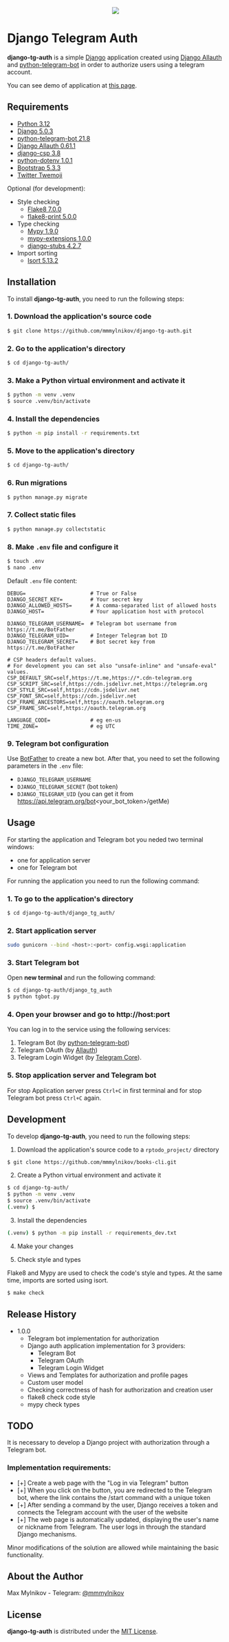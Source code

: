 <div align="center">
  <img src="demo/img01.png">
</div>

# Django Telegram Auth

**django-tg-auth** is a simple [Django](https://www.djangoproject.com/) application created using [Django Allauth](https://allauth.org/) and [python-telegram-bot](https://python-telegram-bot.org/) in order to authorize users using a telegram account.

You can see demo of application at [this page](demo/demo.md).

## Requirements

- [Python 3.12](https://www.python.org/) 
- [Django 5.0.3](https://www.djangoproject.com/)
- [python-telegram-bot 21.8](https://github.com/python-telegram-bot/python-telegram-bot)
- [Django Allauth 0.61.1](https://allauth.org/)
- [django-csp 3.8](https://github.com/mozilla/django-csp)
- [python-dotenv 1.0.1](https://github.com/theskumar/python-dotenv)
- [Bootstrap 5.3.3](https://getbootstrap.com)
- [Twitter Twemoji](https://github.com/twitter/twemoji)

Optional (for development):
- Style checking
  - [Flake8 7.0.0](https://pypi.org/project/flake8/)
  - [flake8-print 5.0.0](https://github.com/JBKahn/flake8-print)
- Type checking
  - [Mypy 1.9.0](https://github.com/python/mypy)
  - [mypy-extensions 1.0.0](https://github.com/python/mypy_extensions)
  - [django-stubs 4.2.7](https://github.com/typeddjango/django-stubs)
- Import sorting
  - [Isort 5.13.2](https://github.com/pycqa/isort)

## Installation

To install **django-tg-auth**, you need to run the following steps:

### 1. Download the application's source code 

```sh
$ git clone https://github.com/mmmylnikov/django-tg-auth.git
```

### 2. Go to the application's directory

```sh
$ cd django-tg-auth/
```

### 3. Make a Python virtual environment and activate it

```sh
$ python -m venv .venv
$ source .venv/bin/activate
```

### 4. Install the dependencies

```sh
$ python -m pip install -r requirements.txt
```

### 5. Move to the application's directory

```sh
$ cd django-tg-auth/
```

### 6. Run migrations

```sh
$ python manage.py migrate
```

### 7. Collect static files

```sh
$ python manage.py collectstatic
```

### 8. Make `.env` file and configure it

```sh
$ touch .env
$ nano .env
```

Default `.env` file content:

```
DEBUG=                     # True or False
DJANGO_SECRET_KEY=         # Your secret key
DJANGO_ALLOWED_HOSTS=      # A comma-separated list of allowed hosts
DJANGO_HOST=               # Your application host with protocol

DJANGO_TELEGRAM_USERNAME=  # Telegram bot username from https://t.me/BotFather
DJANGO_TELEGRAM_UID=       # Integer Telegram bot ID
DJANGO_TELEGRAM_SECRET=    # Bot secret key from https://t.me/BotFather

# CSP headers default values.
# For development you can set also "unsafe-inline" and "unsafe-eval" values.
CSP_DEFAULT_SRC=self,https://t.me,https://*.cdn-telegram.org
CSP_SCRIPT_SRC=self,https://cdn.jsdelivr.net,https://telegram.org
CSP_STYLE_SRC=self,https://cdn.jsdelivr.net
CSP_FONT_SRC=self,https://cdn.jsdelivr.net
CSP_FRAME_ANCESTORS=self,https://oauth.telegram.org
CSP_FRAME_SRC=self,https://oauth.telegram.org

LANGUAGE_CODE=             # eg en-us 
TIME_ZONE=                 # eg UTC
```

### 9. Telegram bot configuration

Use [BotFather](https://t.me/BotFather) to create a new bot. After that, you need to set the following parameters in the `.env` file:
- `DJANGO_TELEGRAM_USERNAME`
- `DJANGO_TELEGRAM_SECRET` (bot token)
- `DJANGO_TELEGRAM_UID` (you can get it from https://api.telegram.org/bot<your_bot_token>/getMe)


## Usage

For starting the application and Telegram bot you neded two terminal windows:
- one for application server
- one for Telegram bot


For running the application you need to run the following command:

### 1. To go to the application's directory

```sh
$ cd django-tg-auth/django_tg_auth/
```

### 2. Start application server

```sh
sudo gunicorn --bind <host>:<port> config.wsgi:application
```

### 3. Start Telegram bot

Open **new terminal** and run the following command:

```sh
$ cd django-tg-auth/django_tg_auth
$ python tgbot.py
```

### 4. Open your browser and go to http://host:port

You can log in to the service using the following services: 
1) Telegram Bot (by [python-telegram-bot](https://github.com/python-telegram-bot/python-telegram-bot))
2) Telegram OAuth (by [Allauth](https://docs.allauth.org/en/latest/socialaccount/providers/telegram.html))  
3) Telegram Login Widget (by [Telegram Core](https://core.telegram.org/widgets/login)).

### 5. Stop application server and Telegram bot

For stop Application server press `Ctrl+C` in first terminal and for stop Telegram bot press `Ctrl+C` again.


## Development

To develop **django-tg-auth**, you need to run the following steps:

1. Download the application's source code to a `rptodo_project/` directory

```sh
$ git clone https://github.com/mmmylnikov/books-cli.git
```

2. Create a Python virtual environment and activate it

```sh
$ cd django-tg-auth/
$ python -m venv .venv
$ source .venv/bin/activate
(.venv) $
```

3. Install the dependencies

```sh
(.venv) $ python -m pip install -r requirements_dev.txt
```

4. Make your changes

5. Check style and types

Flake8 and Mypy are used to check the code's style and types. At the same time, imports are sorted using isort.

```sh
$ make check
```

## Release History

- 1.0.0
  + Telegram bot implementation for authorization
  + Django auth application implementation for 3 providers: 
    - Telegram Bot
    - Telegram OAuth
    - Telegram Login Widget
  + Views and Templates for authorization and profile pages
  + Custom user model
  + Checking correctness of hash for authorization and creation user
  + flake8 check code style
  + mypy check types

## TODO

It is necessary to develop a Django project with authorization through a Telegram bot. 

### Implementation requirements:

- [+] Create a web page with the "Log in via Telegram" button
- [+] When you click on the button, you are redirected to the Telegram bot, where the link contains the /start command with a unique token
- [+] After sending a command by the user, Django receives a token and connects the Telegram account with the user of the website
- [+] The web page is automatically updated, displaying the user's name or nickname from Telegram. The user logs in through the standard Django mechanisms.

Minor modifications of the solution are allowed while maintaining the basic functionality.

## About the Author

Max Mylnikov - Telegram: [@mmmylnikov](https://t.me/mmmylnikov)

## License

**django-tg-auth** is distributed under the [MIT License](LICENSE).


